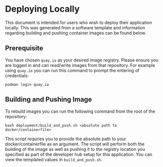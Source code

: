 # Deploying Locally

This document is intended for users who wish to deploy their application locally. This was generated from a software template and information regarding building and pushing container images can be found below. 

## Prerequisite

You have chosen `quay.io` as your desired image registry. Please ensure you are logged in and can read/write images from that repository. For example using `quay.io` you can run this command to prompt the entering of credentials:
```
podman login quay.io
```

## Building and Pushing Image

To rebuild images you can run the following command from the root of the repository:
```
bash deployment/build_and_push.sh <absolute path to docker/containerfile>
```

This script requries you to provide the absolute path to your docker/containerfile as an argument. The script will perform both the building of the image as well as pushing it to the registry location you specified as part of the developer hub setup for this application. You can view the templated values in `build_and_push.sh`.